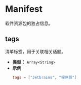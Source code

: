 # Manifest

软件资源包的独占信息。

## tags

清单标签，用于关联相关话题。

- **类型：** `Array<String>`
- **示例**
  ```toml
  tags = ["Jetbrains", "程序员"]
  ```